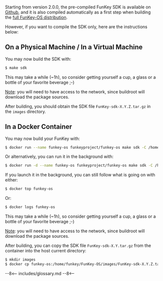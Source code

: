 Starting from version 2.0.0, the pre-compiled FunKey SDK is available
on [Github][1], and it is also compiled automatically as a first step
when building the [full FunKey-OS distribution][2].

However, if you want to compile the SDK only, here are the
instructions below:

## On a Physical Machine / In a Virtual Machine

You may now build the SDK with:

```bash
$ make sdk
```

This may take a while (~1h), so consider getting yourself
a cup, a glass or a bottle of your favorite beverage ;-)

<ins>Note</ins>: you will need to have access to the network, since
buildroot will download the package sources.

After building, you should obtain the SDK file
`FunKey-sdk-X.Y.Z.tar.gz` in the `images` directory.

## In a Docker Container

You may now build your FunKey with:
```bash
$ docker run --name funkey-os funkeyproject/funkey-os make sdk -C /home/funkey/FunKey-OS
```

Or alternatively, you can run it in the background with:
```bash
$ docker run -d --name funkey-os funkeyproject/funkey-os make sdk -C /home/funkey/FunKey-OS
```

If you launch it in the background, you can still follow what is going on with either:
```bash
$ docker top funkey-os
```
Or:

```bash
$ docker logs funkey-os
```

This may take a while (~1h), so consider getting yourself a cup, a
glass or a bottle of your favorite beverage ;-)

<ins>Note</ins>: you will need to have access to the network, since
buildroot will download the package sources.

After building, you can copy the SDK file `FunKey-sdk-X.Y.tar.gz` from
the container into the host current directory:

```bash
$ mkdir images
$ docker cp funkey-os:/home/funkey/FunKey-OS/images/FunKey-sdk-X.Y.Z.tar.gz images/
```

[1]: https://github.com/FunKey-Project/FunKey-OS/releases/
[2]: ../compile_distribution

--8<--
includes/glossary.md
--8<--
